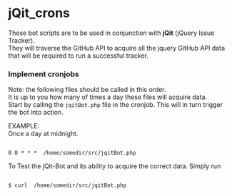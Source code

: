 # jQit_crons

These bot scripts are to be used in conjunction with **jQit** (jQuery Issue Tracker).   
They will traverse the GitHub API to acquire all the jquery GitHub API data that will be required to run a successful tracker.

### Implement cronjobs  
Note: the following files should be called in this order.   
It is up to you how many of times a day these files will acquire data.  
Start by calling the ``jqitBot.php`` file in the cronjob. This will in turn trigger the bot into action.    
 
EXAMPLE:   
Once a day at midnight.
```

0 0 * * *  /home/somedir/src/jqitBot.php

```

To Test the jQit-Bot and its ability to acquire the correct data. Simply run

```

$ curl  /home/somedir/src/jqitBot.php

```
